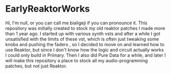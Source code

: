 # EarlyReaktorWorks
Hi, I'm null, or you can call me bialigeji if you can pronounce it. This repository was initially created to stock my old reaktor patches I made more than 1 year ago.
I started up with various synth vsts and after a while I got unsatisfied with the limits of these vst, which is often just tweaking some knobs and pushing the faders
, so I decided to move on and learned how to use Reaktor, but since I don't know how the logic and circuit actually works I could only build in Primary.
Then I also did Pure Data for a while, and later I will make this repository a place to stock all my audio-programming patches, but not just Reaktor.
